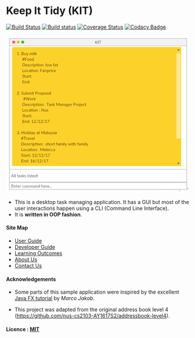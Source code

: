 # Keep It Tidy (KIT)

[![Build Status](https://travis-ci.org/CS2103JAN2017-F14-B2/main.svg?branch=master)](https://travis-ci.org/CS2103JAN2017-F14-B2/main)
[![Build status](https://ci.appveyor.com/api/projects/status/5rd31plnvqr693qn?svg=true)](https://ci.appveyor.com/project/Zing1996/main)
[![Coverage Status](https://coveralls.io/repos/github/CS2103JAN2017-F14-B2/main/badge.svg?branch=master)](https://coveralls.io/github/CS2103JAN2017-F14-B2/main?branch=master)
[![Codacy Badge](https://api.codacy.com/project/badge/Grade/d2095f2c038c43d9a11ed29db9b299e2)](https://www.codacy.com/app/Zing1996/main?utm_source=github.com&amp;utm_medium=referral&amp;utm_content=CS2103JAN2017-F14-B2/main&amp;utm_campaign=Badge_Grade)

<img src="docs/images/Ui.png" width="600"><br>

* This is a desktop task managing application. It has a GUI but most of the user interactions happen using a CLI (Command Line Interface).
* It is **written in OOP fashion**.

#### Site Map
* [User Guide](docs/UserGuide.md)
* [Developer Guide](docs/DeveloperGuide.md)
* [Learning Outcomes](docs/LearningOutcomes.md)
* [About Us](docs/AboutUs.md)
* [Contact Us](docs/ContactUs.md)

#### Acknowledgements

* Some parts of this sample application were inspired by the excellent
  [Java FX tutorial](http://code.makery.ch/library/javafx-8-tutorial/) by *Marco Jakob*.

* This project was adapted from the original address book level 4
  (https://github.com/nus-cs2103-AY1617S2/addressbook-level4).

#### Licence : [MIT](LICENSE)
